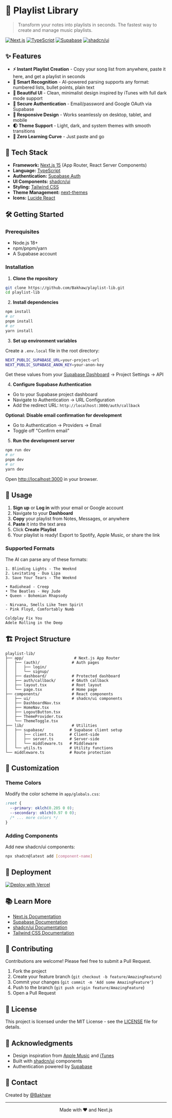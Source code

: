 # 🎵 Playlist Library

> Transform your notes into playlists in seconds. The fastest way to create and manage music playlists.

[![Next.js](https://img.shields.io/badge/Next.js-15-black?style=flat-square&logo=next.js)](https://nextjs.org/)
[![TypeScript](https://img.shields.io/badge/TypeScript-5-blue?style=flat-square&logo=typescript)](https://www.typescriptlang.org/)
[![Supabase](https://img.shields.io/badge/Supabase-Auth-green?style=flat-square&logo=supabase)](https://supabase.com/)
[![shadcn/ui](https://img.shields.io/badge/shadcn/ui-Components-black?style=flat-square)](https://ui.shadcn.com/)

## ✨ Features

- **⚡ Instant Playlist Creation** - Copy your song list from anywhere, paste it here, and get a playlist in seconds
- **🧠 Smart Recognition** - AI-powered parsing supports any format: numbered lists, bullet points, plain text
- **🎨 Beautiful UI** - Clean, minimalist design inspired by iTunes with full dark mode support
- **🔐 Secure Authentication** - Email/password and Google OAuth via Supabase
- **📱 Responsive Design** - Works seamlessly on desktop, tablet, and mobile
- **🌓 Theme Support** - Light, dark, and system themes with smooth transitions
- **🎯 Zero Learning Curve** - Just paste and go

## 🚀 Tech Stack

- **Framework:** [Next.js 15](https://nextjs.org/) (App Router, React Server Components)
- **Language:** [TypeScript](https://www.typescriptlang.org/)
- **Authentication:** [Supabase Auth](https://supabase.com/auth)
- **UI Components:** [shadcn/ui](https://ui.shadcn.com/)
- **Styling:** [Tailwind CSS](https://tailwindcss.com/)
- **Theme Management:** [next-themes](https://github.com/pacocoursey/next-themes)
- **Icons:** [Lucide React](https://lucide.dev/)

## 🛠️ Getting Started

### Prerequisites

- Node.js 18+ 
- npm/pnpm/yarn
- A Supabase account

### Installation

1. **Clone the repository**

```bash
git clone https://github.com/Bakhaw/playlist-lib.git
cd playlist-lib
```

2. **Install dependencies**

```bash
npm install
# or
pnpm install
# or
yarn install
```

3. **Set up environment variables**

Create a `.env.local` file in the root directory:

```bash
NEXT_PUBLIC_SUPABASE_URL=your-project-url
NEXT_PUBLIC_SUPABASE_ANON_KEY=your-anon-key
```

Get these values from your [Supabase Dashboard](https://supabase.com/dashboard) → Project Settings → API

4. **Configure Supabase Authentication**

- Go to your Supabase project dashboard
- Navigate to Authentication → URL Configuration
- Add the redirect URL: `http://localhost:3000/auth/callback`

**Optional: Disable email confirmation for development**
- Go to Authentication → Providers → Email
- Toggle off "Confirm email"

5. **Run the development server**

```bash
npm run dev
# or
pnpm dev
# or
yarn dev
```

Open [http://localhost:3000](http://localhost:3000) in your browser.

## 📝 Usage

1. **Sign up** or **Log in** with your email or Google account
2. Navigate to your **Dashboard**
3. **Copy** your playlist from Notes, Messages, or anywhere
4. **Paste** it into the text area
5. Click **Create Playlist**
6. Your playlist is ready! Export to Spotify, Apple Music, or share the link

### Supported Formats

The AI can parse any of these formats:

```
1. Blinding Lights - The Weeknd
2. Levitating - Dua Lipa
3. Save Your Tears - The Weeknd
```

```
• Radiohead - Creep
• The Beatles - Hey Jude
• Queen - Bohemian Rhapsody
```

```
- Nirvana, Smells Like Teen Spirit
- Pink Floyd, Comfortably Numb
```

```
Coldplay Fix You
Adele Rolling in the Deep
```

## 🏗️ Project Structure

```
playlist-lib/
├── app/                      # Next.js App Router
│   ├── (auth)/              # Auth pages
│   │   ├── login/
│   │   └── signup/
│   ├── dashboard/           # Protected dashboard
│   ├── auth/callback/       # OAuth callback
│   ├── layout.tsx           # Root layout
│   └── page.tsx             # Home page
├── components/              # React components
│   ├── ui/                  # shadcn/ui components
│   ├── DashboardNav.tsx
│   ├── HomeNav.tsx
│   ├── LogoutButton.tsx
│   ├── ThemeProvider.tsx
│   └── ThemeToggle.tsx
├── lib/                     # Utilities
│   ├── supabase/           # Supabase client setup
│   │   ├── client.ts       # Client-side
│   │   ├── server.ts       # Server-side
│   │   └── middleware.ts   # Middleware
│   └── utils.ts            # Utility functions
└── middleware.ts           # Route protection
```

## 🎨 Customization

### Theme Colors

Modify the color scheme in `app/globals.css`:

```css
:root {
  --primary: oklch(0.205 0 0);
  --secondary: oklch(0.97 0 0);
  /* ... more colors */
}
```

### Adding Components

Add new shadcn/ui components:

```bash
npx shadcn@latest add [component-name]
```

## 🚢 Deployment

[![Deploy with Vercel](https://vercel.com/button)](https://vercel.com/new/clone?repository-url=https://github.com/Bakhaw/playlist-lib)

## 📚 Learn More

- [Next.js Documentation](https://nextjs.org/docs)
- [Supabase Documentation](https://supabase.com/docs)
- [shadcn/ui Documentation](https://ui.shadcn.com)
- [Tailwind CSS Documentation](https://tailwindcss.com/docs)

## 🤝 Contributing

Contributions are welcome! Please feel free to submit a Pull Request.

1. Fork the project
2. Create your feature branch (`git checkout -b feature/AmazingFeature`)
3. Commit your changes (`git commit -m 'Add some AmazingFeature'`)
4. Push to the branch (`git push origin feature/AmazingFeature`)
5. Open a Pull Request

## 📄 License

This project is licensed under the MIT License - see the [LICENSE](LICENSE) file for details.

## 🙏 Acknowledgments

- Design inspiration from [Apple Music](https://music.apple.com) and [iTunes](https://www.apple.com/itunes/)
- Built with [shadcn/ui](https://ui.shadcn.com) components
- Authentication powered by [Supabase](https://supabase.com)

## 📧 Contact

Created by [@Bakhaw](https://github.com/Bakhaw)

---

<p align="center">Made with ❤️ and Next.js</p>
